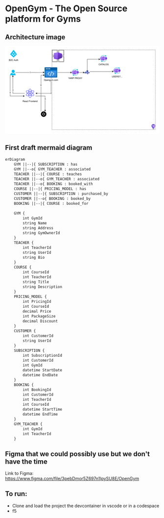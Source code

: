 # OpenGym - The Open Source platform for Gyms

## Architecture image
![Architecture](docs/Architecture/Opengym-Architecture.svg)

## First draft mermaid diagram
```mermaid
erDiagram
    GYM ||--|{ SUBSCRIPTION : has
    GYM ||--o{ GYM_TEACHER : associated
    TEACHER ||--|{ COURSE : teaches
    TEACHER ||--o{ GYM_TEACHER : associated
    TEACHER ||--o{ BOOKING : booked_with
    COURSE ||--|{ PRICING_MODEL : has
    CUSTOMER ||--|{ SUBSCRIPTION : purchased_by
    CUSTOMER ||--o{ BOOKING : booked_by
    BOOKING ||--|{ COURSE : booked_for

    GYM {
        int GymId
        string Name
        string Address
        string GymOwnerId
    }
    TEACHER {
        int TeacherId
        string UserId
        string Bio
    }
    COURSE {
        int CourseId
        int TeacherId
        string Title
        string Description
    }
    PRICING_MODEL {
        int PricingId
        int CourseId
        decimal Price
        int PackageSize
        decimal Discount
    }
    CUSTOMER {
        int CustomerId
        string UserId
    }
    SUBSCRIPTION {
        int SubscriptionId
        int CustomerId
        int GymId
        datetime StartDate
        datetime EndDate
    }
    BOOKING {
        int BookingId
        int CustomerId
        int TeacherId
        int CourseId
        datetime StartTime
        datetime EndTime
    }
    GYM_TEACHER {
        int GymId
        int TeacherId
    }
```
## Figma that we could possibly use but we don't have the time
Link to Figma: https://www.figma.com/file/3pebDmor5Z697n1IpySU8E/OpenGym

## To run:
- Clone and load the project the devcontainer in vscode or in a codespace
- f5
